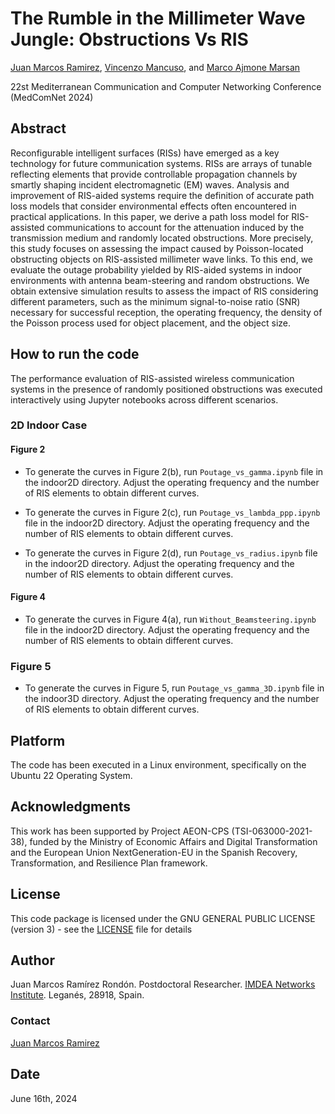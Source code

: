 # The Rumble in the Millimeter Wave Jungle: Obstructions Vs RIS

[Juan Marcos Ramirez](https://juanmarcosramirez.github.io/), [Vincenzo Mancuso](https://networks.imdea.org/es/team/imdea-networks-team/people/vincenzo-mancuso/), and [Marco Ajmone Marsan](https://networks.imdea.org/es/team/imdea-networks-team/people/marco-ajmone-marsan/)

 22st Mediterranean Communication and Computer Networking Conference (MedComNet 2024)

## Abstract

Reconfigurable intelligent surfaces (RISs) have emerged as a key technology for future communication systems. RISs are arrays of tunable reflecting elements that provide controllable propagation channels by smartly shaping incident electromagnetic (EM) waves. Analysis and improvement of RIS-aided systems require the definition of accurate path loss models that consider environmental effects often encountered in practical applications. In this paper, we derive a path loss model for RIS-assisted communications to account for the attenuation induced by the transmission medium and randomly located obstructions. More precisely, this study focuses on assessing the impact caused by Poisson-located obstructing objects on RIS-assisted millimeter wave links. To this end, we evaluate the outage probability yielded by RIS-aided systems in indoor environments with antenna beam-steering and random obstructions. We obtain extensive simulation results to assess the impact of RIS considering different parameters, such as the minimum signal-to-noise ratio (SNR) necessary for successful reception, the operating frequency, the density of the Poisson process used for object placement, and the object size.

## How to run the code

The performance evaluation of RIS-assisted wireless communication systems in the presence of randomly positioned obstructions was executed interactively using Jupyter notebooks across different scenarios. 

### 2D Indoor Case

#### Figure 2

* To generate the curves in Figure 2(b), run `Poutage_vs_gamma.ipynb` file in the indoor2D directory. Adjust the operating frequency and the number of RIS elements to obtain different curves.

* To generate the curves in Figure 2(c), run `Poutage_vs_lambda_ppp.ipynb` file in the indoor2D directory. Adjust the operating frequency and the number of RIS elements to obtain different curves.

* To generate the curves in Figure 2(d), run `Poutage_vs_radius.ipynb` file in the indoor2D directory. Adjust the operating frequency and the number of RIS elements to obtain different curves.

#### Figure 4

* To generate the curves in Figure 4(a), run `Without_Beamsteering.ipynb` file in the indoor2D directory. Adjust the operating frequency and the number of RIS elements to obtain different curves.

### Figure 5

* To generate the curves in Figure 5, run `Poutage_vs_gamma_3D.ipynb` file in the indoor3D directory. Adjust the operating frequency and the number of RIS elements to obtain different curves.

## Platform

The code has been executed in a Linux environment, specifically on the Ubuntu 22 Operating System.

## Acknowledgments

This work has been supported by Project AEON-CPS (TSI-063000-2021-38), funded by the Ministry of Economic Affairs and Digital Transformation and the European Union NextGeneration-EU in the Spanish Recovery, Transformation, and Resilience Plan framework.

## License

This code package is licensed under the GNU GENERAL PUBLIC LICENSE (version 3) - see the [LICENSE](LICENSE) file for details


## Author

Juan Marcos Ramírez Rondón. Postdoctoral Researcher. [IMDEA Networks Institute](https://networks.imdea.org/es/). Leganés, 28918, Spain. 


### Contact

[Juan Marcos Ramirez](juan.ramirez@imdea.org)

## Date

June 16th, 2024
